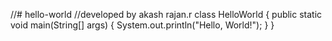 //# hello-world
//developed by akash rajan.r
class HelloWorld {
    public static void main(String[] args) {
        System.out.println("Hello, World!");
    }
}
